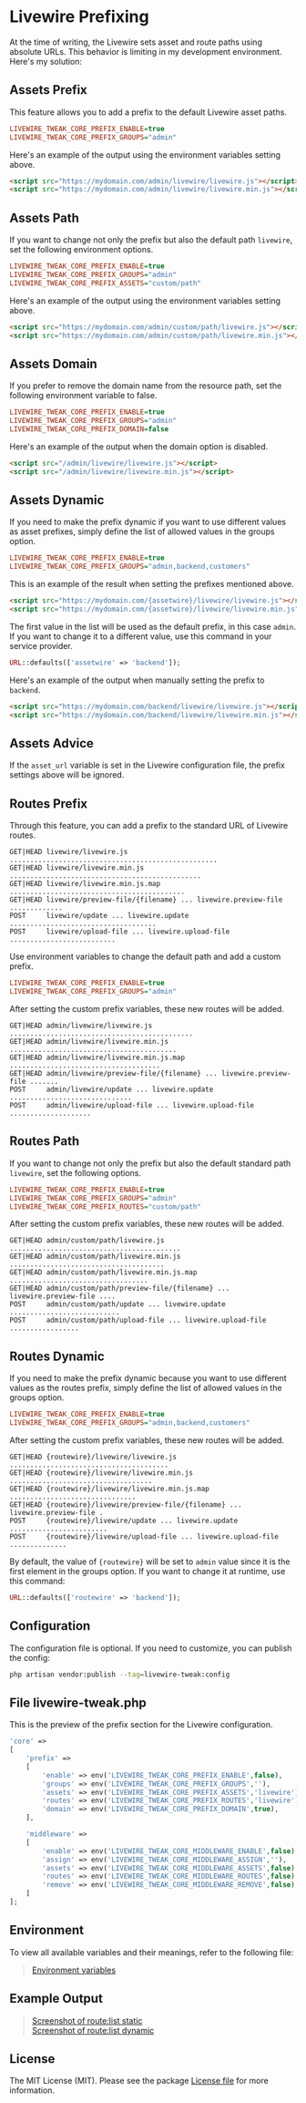 # Livewire Prefixing

At the time of writing, the Livewire sets asset and route paths using absolute URLs. This behavior is limiting in my development environment. Here's my solution:

## Assets Prefix

This feature allows you to add a prefix to the default Livewire asset paths.

```ini
LIVEWIRE_TWEAK_CORE_PREFIX_ENABLE=true
LIVEWIRE_TWEAK_CORE_PREFIX_GROUPS="admin"
```

Here's an example of the output using the environment variables setting above.

```html
<script src="https://mydomain.com/admin/livewire/livewire.js"></script>
<script src="https://mydomain.com/admin/livewire/livewire.min.js"></script>
```

## Assets Path

If you want to change not only the prefix but also the default path `livewire`, set the following environment options.

```ini
LIVEWIRE_TWEAK_CORE_PREFIX_ENABLE=true
LIVEWIRE_TWEAK_CORE_PREFIX_GROUPS="admin"
LIVEWIRE_TWEAK_CORE_PREFIX_ASSETS="custom/path"
```

Here's an example of the output using the environment variables setting above.

```html
<script src="https://mydomain.com/admin/custom/path/livewire.js"></script>
<script src="https://mydomain.com/admin/custom/path/livewire.min.js"></script>
```

## Assets Domain

If you prefer to remove the domain name from the resource path, set the following environment variable to false.

```ini
LIVEWIRE_TWEAK_CORE_PREFIX_ENABLE=true
LIVEWIRE_TWEAK_CORE_PREFIX_GROUPS="admin"
LIVEWIRE_TWEAK_CORE_PREFIX_DOMAIN=false
```

Here's an example of the output when the domain option is disabled.

```html
<script src="/admin/livewire/livewire.js"></script>
<script src="/admin/livewire/livewire.min.js"></script>
```

## Assets Dynamic

If you need to make the prefix dynamic if you want to use different values as asset prefixes, simply define the list of allowed values in the groups option.

```ini
LIVEWIRE_TWEAK_CORE_PREFIX_ENABLE=true
LIVEWIRE_TWEAK_CORE_PREFIX_GROUPS="admin,backend,customers"
```

This is an example of the result when setting the prefixes mentioned above.

```html
<script src="https://mydomain.com/{assetwire}/livewire/livewire.js"></script>
<script src="https://mydomain.com/{assetwire}/livewire/livewire.min.js"></script>
```

The first value in the list will be used as the default prefix, in this case `admin`. If you want to change it to a different value, use this command in your service provider.

```php
URL::defaults(['assetwire' => 'backend']);
```

Here's an example of the output when manually setting the prefix to `backend`.

```html
<script src="https://mydomain.com/backend/livewire/livewire.js"></script>
<script src="https://mydomain.com/backend/livewire/livewire.min.js"></script>
```

## Assets Advice

If the `asset_url` variable is set in the Livewire configuration file, the prefix settings above will be ignored.

## Routes Prefix

Through this feature, you can add a prefix to the standard URL of Livewire routes.

```
GET|HEAD livewire/livewire.js ...................................................
GET|HEAD livewire/livewire.min.js ...............................................
GET|HEAD livewire/livewire.min.js.map ...........................................
GET|HEAD livewire/preview-file/{filename} ... livewire.preview-file .............
POST     livewire/update ... livewire.update ....................................
POST     livewire/upload-file ... livewire.upload-file ..........................
```

Use environment variables to change the default path and add a custom prefix.

```ini
LIVEWIRE_TWEAK_CORE_PREFIX_ENABLE=true
LIVEWIRE_TWEAK_CORE_PREFIX_GROUPS="admin"
```

After setting the custom prefix variables, these new routes will be added.

```
GET|HEAD admin/livewire/livewire.js .............................................
GET|HEAD admin/livewire/livewire.min.js .........................................
GET|HEAD admin/livewire/livewire.min.js.map .....................................
GET|HEAD admin/livewire/preview-file/{filename} ... livewire.preview-file .......
POST     admin/livewire/update ... livewire.update ..............................
POST     admin/livewire/upload-file ... livewire.upload-file ....................
```

## Routes Path

If you want to change not only the prefix but also the default standard path `livewire`, set the following options.

```ini
LIVEWIRE_TWEAK_CORE_PREFIX_ENABLE=true
LIVEWIRE_TWEAK_CORE_PREFIX_GROUPS="admin"
LIVEWIRE_TWEAK_CORE_PREFIX_ROUTES="custom/path"
```

After setting the custom prefix variables, these new routes will be added.

```
GET|HEAD admin/custom/path/livewire.js ..........................................
GET|HEAD admin/custom/path/livewire.min.js ......................................
GET|HEAD admin/custom/path/livewire.min.js.map ..................................
GET|HEAD admin/custom/path/preview-file/{filename} ... livewire.preview-file ....
POST     admin/custom/path/update ... livewire.update ...........................
POST     admin/custom/path/upload-file ... livewire.upload-file .................
```

## Routes Dynamic

If you need to make the prefix dynamic because you want to use different values as the routes prefix, simply define the list of allowed values in the groups option.

```ini
LIVEWIRE_TWEAK_CORE_PREFIX_ENABLE=true
LIVEWIRE_TWEAK_CORE_PREFIX_GROUPS="admin,backend,customers"
```

After setting the custom prefix variables, these new routes will be added.

```
GET|HEAD {routewire}/livewire/livewire.js .......................................
GET|HEAD {routewire}/livewire/livewire.min.js ...................................
GET|HEAD {routewire}/livewire/livewire.min.js.map ...............................
GET|HEAD {routewire}/livewire/preview-file/{filename} ... livewire.preview-file .
POST     {routewire}/livewire/update ... livewire.update ........................
POST     {routewire}/livewire/upload-file ... livewire.upload-file ..............
```

By default, the value of `{routewire}` will be set to `admin` value since it is the first element in the groups option. If you want to change it at runtime, use this command:

```php
URL::defaults(['routewire' => 'backend']);
```

## Configuration

The configuration file is optional. If you need to customize, you can publish the config:

```bash
php artisan vendor:publish --tag=livewire-tweak:config
```

## File livewire-tweak.php

This is the preview of the prefix section for the Livewire configuration.

```php
'core' =>
[
    'prefix' =>
    [
        'enable' => env('LIVEWIRE_TWEAK_CORE_PREFIX_ENABLE',false),
        'groups' => env('LIVEWIRE_TWEAK_CORE_PREFIX_GROUPS',''),
        'assets' => env('LIVEWIRE_TWEAK_CORE_PREFIX_ASSETS','livewire'),
        'routes' => env('LIVEWIRE_TWEAK_CORE_PREFIX_ROUTES','livewire'),
        'domain' => env('LIVEWIRE_TWEAK_CORE_PREFIX_DOMAIN',true),
    ],

    'middleware' =>
    [
        'enable' => env('LIVEWIRE_TWEAK_CORE_MIDDLEWARE_ENABLE',false),
        'assign' => env('LIVEWIRE_TWEAK_CORE_MIDDLEWARE_ASSIGN',''),
        'assets' => env('LIVEWIRE_TWEAK_CORE_MIDDLEWARE_ASSETS',false),
        'routes' => env('LIVEWIRE_TWEAK_CORE_MIDDLEWARE_ROUTES',false),
        'remove' => env('LIVEWIRE_TWEAK_CORE_MIDDLEWARE_REMOVE',false)
    ]
];
```

## Environment

To view all available variables and their meanings, refer to the following file:

> [Environment variables](../../examples/variables.env)

## Example Output

> [Screenshot of route:list static](../images/core-routes-static.jpg)  
> [Screenshot of route:list dynamic](../images/core-routes-dynamic.jpg)  

## License

The MIT License (MIT). Please see the package [License file](../../LICENSE.md) for more information.